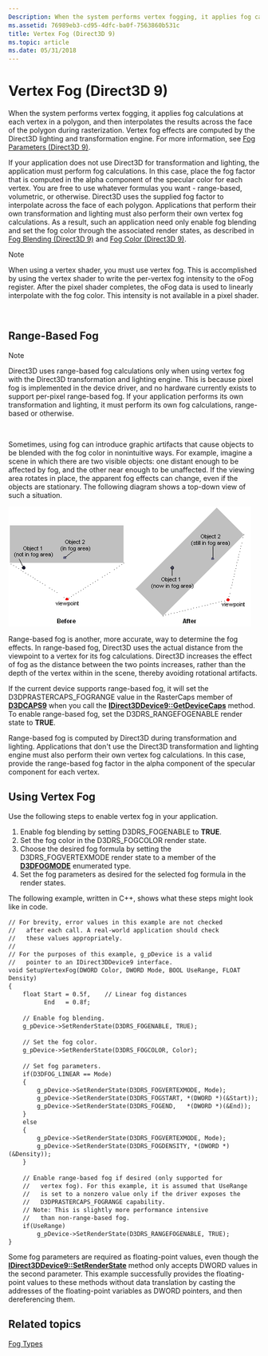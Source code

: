 ```yaml
---
Description: When the system performs vertex fogging, it applies fog calculations at each vertex in a polygon, and then interpolates the results across the face of the polygon during rasterization.
ms.assetid: 76989eb3-cd95-4dfc-ba0f-7563860b531c
title: Vertex Fog (Direct3D 9)
ms.topic: article
ms.date: 05/31/2018
---
```


# Vertex Fog (Direct3D 9)

When the system performs vertex fogging, it applies fog calculations at each vertex in a polygon, and then interpolates the results across the face of the polygon during rasterization. Vertex fog effects are computed by the Direct3D lighting and transformation engine. For more information, see [Fog Parameters (Direct3D 9)](fog-parameters.md).

If your application does not use Direct3D for transformation and lighting, the application must perform fog calculations. In this case, place the fog factor that is computed in the alpha component of the specular color for each vertex. You are free to use whatever formulas you want - range-based, volumetric, or otherwise. Direct3D uses the supplied fog factor to interpolate across the face of each polygon. Applications that perform their own transformation and lighting must also perform their own vertex fog calculations. As a result, such an application need only enable fog blending and set the fog color through the associated render states, as described in [Fog Blending (Direct3D 9)](fog-blending.md) and [Fog Color (Direct3D 9)](fog-color.md).

> [!Note]  
> When using a vertex shader, you must use vertex fog. This is accomplished by using the vertex shader to write the per-vertex fog intensity to the oFog register. After the pixel shader completes, the oFog data is used to linearly interpolate with the fog color. This intensity is not available in a pixel shader.

 

## Range-Based Fog

> [!Note]  
> Direct3D uses range-based fog calculations only when using vertex fog with the Direct3D transformation and lighting engine. This is because pixel fog is implemented in the device driver, and no hardware currently exists to support per-pixel range-based fog. If your application performs its own transformation and lighting, it must perform its own fog calculations, range-based or otherwise.

 

Sometimes, using fog can introduce graphic artifacts that cause objects to be blended with the fog color in nonintuitive ways. For example, imagine a scene in which there are two visible objects: one distant enough to be affected by fog, and the other near enough to be unaffected. If the viewing area rotates in place, the apparent fog effects can change, even if the objects are stationary. The following diagram shows a top-down view of such a situation.

![diagram of two viewpoints and how they affect fog for two objects](images/artifog.png)

Range-based fog is another, more accurate, way to determine the fog effects. In range-based fog, Direct3D uses the actual distance from the viewpoint to a vertex for its fog calculations. Direct3D increases the effect of fog as the distance between the two points increases, rather than the depth of the vertex within in the scene, thereby avoiding rotational artifacts.

If the current device supports range-based fog, it will set the D3DPRASTERCAPS\_FOGRANGE value in the RasterCaps member of [**D3DCAPS9**](/windows/desktop/api/D3D9Caps/ns-d3d9caps-d3dcaps9) when you call the [**IDirect3DDevice9::GetDeviceCaps**](https://msdn.microsoft.com/library/Bb174385(v=VS.85).aspx) method. To enable range-based fog, set the D3DRS\_RANGEFOGENABLE render state to **TRUE**.

Range-based fog is computed by Direct3D during transformation and lighting. Applications that don't use the Direct3D transformation and lighting engine must also perform their own vertex fog calculations. In this case, provide the range-based fog factor in the alpha component of the specular component for each vertex.

## Using Vertex Fog

Use the following steps to enable vertex fog in your application.

1.  Enable fog blending by setting D3DRS\_FOGENABLE to **TRUE**.
2.  Set the fog color in the D3DRS\_FOGCOLOR render state.
3.  Choose the desired fog formula by setting the D3DRS\_FOGVERTEXMODE render state to a member of the [**D3DFOGMODE**](https://msdn.microsoft.com/en-us/library/Bb172557(v=VS.85).aspx) enumerated type.
4.  Set the fog parameters as desired for the selected fog formula in the render states.

The following example, written in C++, shows what these steps might look like in code.


```
// For brevity, error values in this example are not checked 
//   after each call. A real-world application should check 
//   these values appropriately.
//
// For the purposes of this example, g_pDevice is a valid
//   pointer to an IDirect3DDevice9 interface.
void SetupVertexFog(DWORD Color, DWORD Mode, BOOL UseRange, FLOAT Density)
{
    float Start = 0.5f,    // Linear fog distances
          End   = 0.8f;
 
    // Enable fog blending.
    g_pDevice->SetRenderState(D3DRS_FOGENABLE, TRUE);
 
    // Set the fog color.
    g_pDevice->SetRenderState(D3DRS_FOGCOLOR, Color);
    
    // Set fog parameters.
    if(D3DFOG_LINEAR == Mode)
    {
        g_pDevice->SetRenderState(D3DRS_FOGVERTEXMODE, Mode);
        g_pDevice->SetRenderState(D3DRS_FOGSTART, *(DWORD *)(&Start));
        g_pDevice->SetRenderState(D3DRS_FOGEND,   *(DWORD *)(&End));
    }
    else
    {
        g_pDevice->SetRenderState(D3DRS_FOGVERTEXMODE, Mode);
        g_pDevice->SetRenderState(D3DRS_FOGDENSITY, *(DWORD *)(&Density));
    }

    // Enable range-based fog if desired (only supported for
    //   vertex fog). For this example, it is assumed that UseRange
    //   is set to a nonzero value only if the driver exposes the 
    //   D3DPRASTERCAPS_FOGRANGE capability.
    // Note: This is slightly more performance intensive
    //   than non-range-based fog.
    if(UseRange)
        g_pDevice->SetRenderState(D3DRS_RANGEFOGENABLE, TRUE);
}
```



Some fog parameters are required as floating-point values, even though the [**IDirect3DDevice9::SetRenderState**](https://msdn.microsoft.com/library/Bb174454(v=VS.85).aspx) method only accepts DWORD values in the second parameter. This example successfully provides the floating-point values to these methods without data translation by casting the addresses of the floating-point variables as DWORD pointers, and then dereferencing them.

## Related topics

<dl> <dt>

[Fog Types](fog-types.md)
</dt> </dl>

 

 



